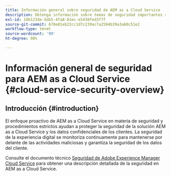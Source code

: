 ```yaml
---
title: Información general sobre seguridad de AEM as a Cloud Service
description: Obtenga información sobre temas de seguridad importantes relacionados con Experience Manager as a Cloud Service.
exl-id: 19b123de-5db5-4fa8-81ec-e5438fed3f7f
source-git-commit: 678e81eb22cc1d7c239ac7a2594b39a3a60c51e2
workflow-type: tm+mt
source-wordcount: '99'
ht-degree: 98%

---
```



# Información general de seguridad para AEM as a Cloud Service {#cloud-service-security-overview}

## Introducción {#introduction}

El enfoque proactivo de AEM as a Cloud Service en materia de seguridad y procedimientos estrictos ayudan a proteger la seguridad de la solución AEM as a Cloud Service y los datos confidenciales de los clientes. La seguridad de la experiencia digital se monitoriza continuamente para mantenerse por delante de las actividades maliciosas y garantiza la seguridad de los datos del cliente.

Consulte el documento técnico [Seguridad de Adobe Experience Manager Cloud Service](https://www.adobe.com/content/dam/cc/en/trust-center/ungated/whitepapers/experience-cloud/aem-cloud-service-security-overview.pdf) para obtener una descripción detallada de la seguridad en AEM as a Cloud Service.
